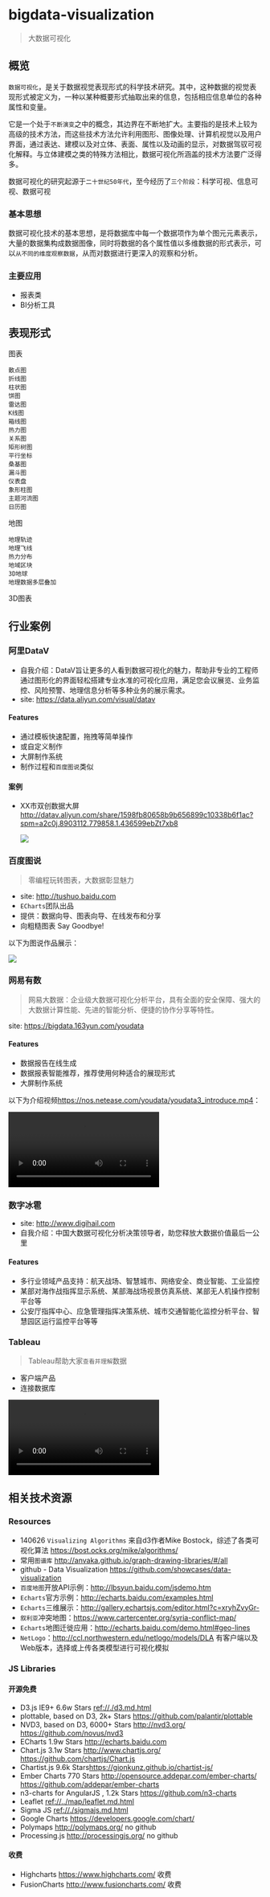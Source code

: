 # bigdata-visualization


<style type="text/css">
video {
    max-width: 100%;
}
</style>

> 大数据可视化

## 概览

`数据可视化`，是关于数据视觉表现形式的科学技术研究。其中，这种数据的视觉表现形式被定义为，一种以某种概要形式抽取出来的信息，包括相应信息单位的各种属性和变量。

它是一个处于`不断演变`之中的概念，其边界在不断地扩大。主要指的是技术上较为高级的技术方法，而这些技术方法允许利用图形、图像处理、计算机视觉以及用户界面，通过表达、建模以及对立体、表面、属性以及动画的显示，对数据驾驭可视化解释。与立体建模之类的特殊方法相比，数据可视化所涵盖的技术方法要广泛得多。

数据可视化的研究起源于`二十世纪50年代`，至今经历了`三个阶段`：科学可视、信息可视、数据可视


### 基本思想

数据可视化技术的基本思想，是将数据库中每一个数据项作为单个图元元素表示，大量的数据集构成数据图像，同时将数据的各个属性值以多维数据的形式表示，可以`从不同的维度观察数据`，从而对数据进行更深入的观察和分析。


### 主要应用

* 报表类
* BI分析工具


## 表现形式

图表

    散点图
    折线图
    柱状图
    饼图
    雷达图
    K线图
    箱线图
    热力图
    关系图
    矩形树图
    平行坐标
    桑基图
    漏斗图
    仪表盘
    象形柱图
    主题河流图
    日历图


地图

    地理轨迹
    地理飞线
    热力分布
    地域区块
    3D地球
    地理数据多层叠加


3D图表


## 行业案例

### 阿里DataV

* 自我介绍：DataV旨让更多的人看到数据可视化的魅力，帮助非专业的工程师通过图形化的界面轻松搭建专业水准的可视化应用，满足您会议展览、业务监控、风险预警、地理信息分析等多种业务的展示需求。
* site: <https://data.aliyun.com/visual/datav>

#### Features

* 通过模板快速配置，拖拽等简单操作
* 或自定义制作
* 大屏制作系统
* 制作过程和`百度图说`类似

#### 案例

* XX市双创数据大屏 <http://datav.aliyun.com/share/1598fb80658b9b656899c10338b6f1ac?spm=a2c0j.8903112.779858.1.436599ebZt7xb8>

    <img src="./img/datav-01.png">





### 百度图说

> 零编程玩转图表，大数据彰显魅力

* site: <http://tushuo.baidu.com>
* `ECharts`团队出品
* 提供：数据向导、图表向导、在线发布和分享
* 向粗糙图表 Say Goodbye!

以下为图说作品展示：

 <img src="./img/tushuo-01.png">







### 网易有数
> 网易大数据：企业级大数据可视化分析平台，具有全面的安全保障、强大的大数据计算性能、先进的智能分析、便捷的协作分享等特性。

site: <https://bigdata.163yun.com/youdata>

#### Features

* 数据报告在线生成
* 数据报表智能推荐，推荐使用何种适合的展现形式
* 大屏制作系统

以下为介绍视频<https://nos.netease.com/youdata/youdata3_introduce.mp4>：

 <video controls src="./video/youdata3_introduce.mp4" style="max-width: 100%;"></video>




### 数字冰雹

* site: <http://www.digihail.com>
* 自我介绍：中国大数据可视化分析决策领导者，助您释放大数据价值最后一公里

#### Features

* 多行业领域产品支持：航天战场、智慧城市、网络安全、商业智能、工业监控
* 某部对海作战指挥显示系统、某部海战场视景仿真系统、某部无人机操作控制平台等
* 公安厅指挥中心、应急管理指挥决策系统、城市交通智能化监控分析平台、智慧园区运行监控平台等等



### Tableau

> Tableau帮助大家`查看并理解`数据

* 客户端产品
* 连接数据库

<video controls src="https://secure.brightcove.com/services/mobile/streaming/index/master.m3u8?videoId=5115811843001&secure=true"></video>








## 相关技术资源

### Resources

* 140626 `Visualizing Algorithms` 来自d3作者Mike Bostock，综述了各类可视化算法 <https://bost.ocks.org/mike/algorithms/>
* 常用`图谱库` <http://anvaka.github.io/graph-drawing-libraries/#/all>
* github - Data Visualization <https://github.com/showcases/data-visualization>
* `百度地图`开放API示例：<http://lbsyun.baidu.com/jsdemo.htm>
* `Echarts`官方示例：<http://echarts.baidu.com/examples.html>
* `Echarts`三维展示：<http://gallery.echartsjs.com/editor.html?c=xryhZvyGr->
* `叙利亚`冲突地图：<https://www.cartercenter.org/syria-conflict-map/>
* `Echarts`地图迁徙应用：<http://echarts.baidu.com/demo.html#geo-lines>
* `NetLogo`：<http://ccl.northwestern.edu/netlogo/models/DLA> 有客户端以及Web版本，选择或上传各类模型进行可视化模拟


### JS Libraries

#### 开源免费

* D3.js IE9+ 6.6w Stars <ref://./d3.md.html>
* plottable, based on D3, 2k+ Stars <https://github.com/palantir/plottable>
* NVD3, based on D3,  6000+ Stars <http://nvd3.org/> <https://github.com/novus/nvd3>
* ECharts 1.9w Stars <http://echarts.baidu.com>
* Chart.js 3.1w Stars <http://www.chartjs.org/> <https://github.com/chartjs/Chart.js>
* Chartist.js 9.6k Stars<https://gionkunz.github.io/chartist-js/>
* Ember Charts 770 Stars <http://opensource.addepar.com/ember-charts/> <https://github.com/addepar/ember-charts>
* n3-charts for AngularJS , 1.2k Stars <https://github.com/n3-charts>
* Leaflet <ref://../map/leaflet.md.html>
* Sigma JS <ref://./sigmajs.md.html>
* Google Charts <https://developers.google.com/chart/>
* Polymaps <http://polymaps.org/> no github
* Processing.js <http://processingjs.org/> no github

#### 收费
* Highcharts <https://www.highcharts.com/> 收费
* FusionCharts <http://www.fusioncharts.com/> 收费

